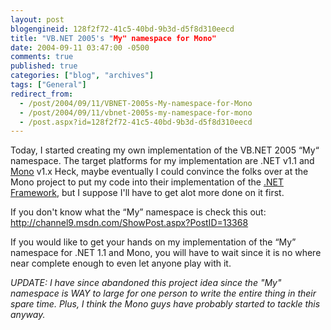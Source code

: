 ```yaml
---
layout: post
blogengineid: 128f2f72-41c5-40bd-9b3d-d5f8d310eecd
title: "VB.NET 2005's "My" namespace for Mono"
date: 2004-09-11 03:47:00 -0500
comments: true
published: true
categories: ["blog", "archives"]
tags: ["General"]
redirect_from: 
  - /post/2004/09/11/VBNET-2005s-My-namespace-for-Mono
  - /post/2004/09/11/vbnet-2005s-my-namespace-for-mono
  - /post.aspx?id=128f2f72-41c5-40bd-9b3d-d5f8d310eecd
---
```

<!-- more -->


Today, I started creating my own implementation of the VB.NET 2005 &ldquo;My&ldquo; namespace. The target platforms for my implementation are .NET v1.1 and <a href="http://mono-project.com" target="_blank" title="Mono Project">Mono</a> v1.x  Heck, maybe eventually I could convince the folks over at the Mono project to put my code into their implementation of the <a href="http://www.microsoft.com/net/" target="_blank" title="Microsoft .NET Framework">.NET Framework</a>, but I suppose I&#39;ll have to get alot more done on it first.



If you don&#39;t know what the &ldquo;My&rdquo; namespace is check this out: <a href="http://channel9.msdn.com/ShowPost.aspx?PostID=13368">http://channel9.msdn.com/ShowPost.aspx?PostID=13368</a>



If you would like to get your hands on my implementation of the &ldquo;My&rdquo; namespace for .NET 1.1 and Mono, you will have to wait since it is no where near complete enough to even let anyone play with it.



<em>UPDATE: I have since abandoned this project idea since the &quot;My&quot; namespace is WAY to large for one person to write the entire thing in their spare time. Plus, I think the Mono guys have probably started to tackle this anyway.</em>

